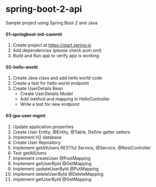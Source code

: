 # spring-boot-2-api

Sample project using Spring Boot 2 and Java

#### 01-springboot-init-commit
1) Create project at https://start.spring.io
2) Add dependencies (please check pom.xml) 
3) Build and Run app to verify app is working

#### 02-hello-world
1) Create Java class and add hello world code
2) Create a test for hello world endpoint
3) Create UserDetails Bean
    - Create UserDetails Model
    - Add method and mapping in HelloController
    - Write a test for new endpoint
    
#### 03-jpa-user-mgmt
1) Update application.properties
2) Create User Entity, @Entity, @Table, Define getter setters
3) Implement H2 database
4) Create User Repository
5) Implement getAllUsers RESTful Service, @Service, @RestController
6) Test getAllUsers
7) Implement createUser @PostMapping
8) Implement getUserById @GetMapping
9) Implement updateUserById @PutMapping
10) Implement deleteUserById @DeleteMapping
11) implement getUserById @GetMapping




